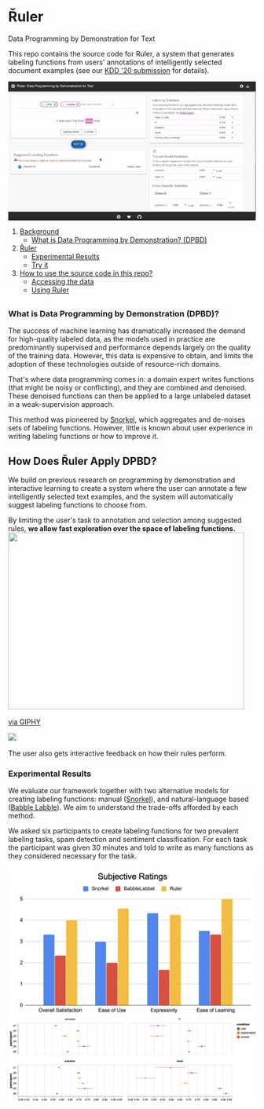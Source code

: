 # Řuler
 Data Programming by Demonstration for Text 
 
 
This repo contains the source code for Ruler, a system that generates labeling functions from users' annotations of intelligently selected document examples (see our [KDD '20 submission]() for details). 

<img align="middle" src=media/ruler_demo_gif.gif>


1. [Background](#Introduction)
   - [What is Data Programming by Demonstration? (DPBD)](#DPBD)
2. [Řuler](#Ruler)
   - [Experimental Results](#Experiments)
   - [Try it](#Webpage)
3. [How to use the source code in this repo?](#Use)
   - [Accessing the data](#Access)
   - [Using Ruler](#Run)


## <a name='Introduction'></a>

### <a name='DPBD'></a>What is Data Programming by Demonstration (DPBD)?
The success of machine learning has dramatically increased the demand for high-quality labeled data, as the models used in practice are predominantly supervised and performance depends largely on the quality of the training data.
However, this data is expensive to obtain, and limits the adoption of these technologies outside of resource-rich domains.

That's where data programming comes in: a domain expert writes functions (that might be noisy or conflicting), and they are combined and denoised. These denoised functions can then be applied to a large unlabeled dataset in a weak-supervision approach.

This method was pioneered by [Snorkel](https://towardsdatascience.com/introducing-snorkel-27e4b0e6ecff), which aggregates and de-noises sets of labeling functions. However, little is known about user experience in writing labeling functions or how to improve it.

## <a name='Ruler'></a>How Does Řuler Apply DPBD?
We build on previous research on programming by demonstration and interactive learning to create a system where the user can annotate a few intelligently selected text examples, and the system will automatically suggest labeling functions to choose from. 

By limiting the user's task to annotation and selection among suggested rules, **we allow fast exploration over the space of labeling functions.** <img src="https://giphy.com/embed/XreQmk7ETCak0" width="480" height="360" frameBorder="0" class="giphy-embed" allowFullScreen></img><p><a href="https://giphy.com/gifs/retro-thumbs-up-XreQmk7ETCak0">via GIPHY</a></p>

<img  src=https://media.giphy.com/media/XreQmk7ETCak0/giphy.gif>


The user also gets interactive feedback on how their rules perform. 


### <a name='Experiments'></a>Experimental Results
We evaluate our framework together with two alternative models for creating labeling functions: manual ([Snorkel](https://towardsdatascience.com/introducing-snorkel-27e4b0e6ecff)), and natural-language based ([Babble Labble](https://hazyresearch.github.io/snorkel/blog/babble_labble.html)). We aim to understand the trade-offs afforded by each method.

We asked six participants to create labeling functions for two prevalent labeling tasks, spam detection and sentiment classification. For each task the participant was given 30 minutes and told to write as many functions as they considered necessary for the task.

<img align="middle" src=media/QualitativeRatings.png>
<img align="middle" src=media/classifier-performance.png>



